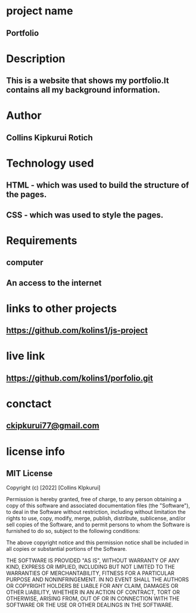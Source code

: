 # project name

## Portfolio

# Description

## This is a website that shows my portfolio.It contains all my background information.

# Author

## Collins Kipkurui Rotich

# Technology used

## HTML - which was used to build the structure of the pages.

## CSS - which was used to style the pages.

# Requirements

## computer

## An access to the internet

# links to other projects

## https://github.com/kolins1/js-project

# live link

## https://github.com/kolins1/porfolio.git

# conctact

## ckipkurui77@gmail.com

# license info

## MIT License

Copyright (c) [2022] [Collins KIpkurui]

Permission is hereby granted, free of charge, to any person obtaining a copy
of this software and associated documentation files (the "Software"), to deal
in the Software without restriction, including without limitation the rights
to use, copy, modify, merge, publish, distribute, sublicense, and/or sell
copies of the Software, and to permit persons to whom the Software is
furnished to do so, subject to the following conditions:

The above copyright notice and this permission notice shall be included in all
copies or substantial portions of the Software.

THE SOFTWARE IS PROVIDED "AS IS", WITHOUT WARRANTY OF ANY KIND, EXPRESS OR
IMPLIED, INCLUDING BUT NOT LIMITED TO THE WARRANTIES OF MERCHANTABILITY,
FITNESS FOR A PARTICULAR PURPOSE AND NONINFRINGEMENT. IN NO EVENT SHALL THE
AUTHORS OR COPYRIGHT HOLDERS BE LIABLE FOR ANY CLAIM, DAMAGES OR OTHER
LIABILITY,
WHETHER IN AN ACTION OF CONTRACT, TORT OR OTHERWISE, ARISING FROM,
OUT OF OR IN CONNECTION WITH THE SOFTWARE OR THE USE OR OTHER DEALINGS IN THE
SOFTWARE.
